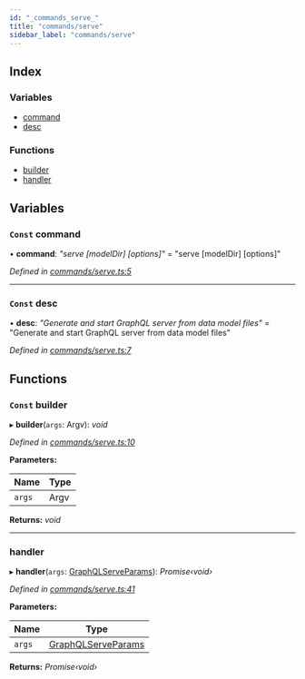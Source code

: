 ```yaml
---
id: "_commands_serve_"
title: "commands/serve"
sidebar_label: "commands/serve"
---
```


## Index

### Variables

* [command](_commands_serve_.md#const-command)
* [desc](_commands_serve_.md#const-desc)

### Functions

* [builder](_commands_serve_.md#const-builder)
* [handler](_commands_serve_.md#handler)

## Variables

### `Const` command

• **command**: *"serve [modelDir] [options]"* = "serve [modelDir] [options]"

*Defined in [commands/serve.ts:5](https://github.com/aerogear/graphback/blob/63664df15/packages/graphql-serve/src/commands/serve.ts#L5)*

___

### `Const` desc

• **desc**: *"Generate and start GraphQL server from data model files"* = "Generate and start GraphQL server from data model files"

*Defined in [commands/serve.ts:7](https://github.com/aerogear/graphback/blob/63664df15/packages/graphql-serve/src/commands/serve.ts#L7)*

## Functions

### `Const` builder

▸ **builder**(`args`: Argv): *void*

*Defined in [commands/serve.ts:10](https://github.com/aerogear/graphback/blob/63664df15/packages/graphql-serve/src/commands/serve.ts#L10)*

**Parameters:**

Name | Type |
------ | ------ |
`args` | Argv |

**Returns:** *void*

___

###  handler

▸ **handler**(`args`: [GraphQLServeParams](_components_servehandler_.md#graphqlserveparams)): *Promise‹void›*

*Defined in [commands/serve.ts:41](https://github.com/aerogear/graphback/blob/63664df15/packages/graphql-serve/src/commands/serve.ts#L41)*

**Parameters:**

Name | Type |
------ | ------ |
`args` | [GraphQLServeParams](_components_servehandler_.md#graphqlserveparams) |

**Returns:** *Promise‹void›*
